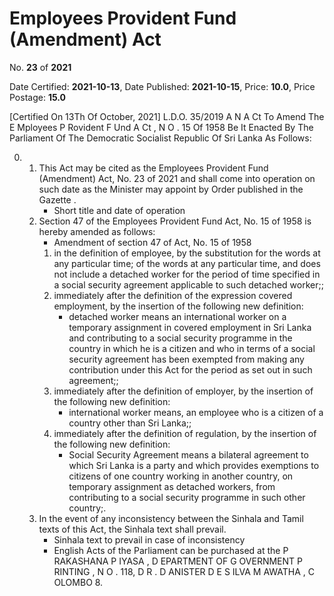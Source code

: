 # Employees  Provident  Fund (Amendment) Act

No. **23** of **2021**

Date Certified: **2021-10-13**, Date Published: **2021-10-15**, Price: **10.0**, Price Postage: **15.0**

[Certified On 13Th Of October, 2021]
L.D.O. 35/2019
A N  A Ct   To   Amend   The  E Mployees  P Rovident  F Und A Ct , N O . 15  Of  1958
Be It  Enacted By The Parliament Of The Democratic Socialist Republic Of Sri Lanka As Follows:

0. 
    1. This Act may be cited as the Employees Provident Fund (Amendment) Act, No. 23  of  2021 and shall come into operation on such date as the Minister may appoint by Order published in the  Gazette .
        - Short title and date of operation
    2. Section 47 of the Employees Provident Fund Act, No. 15 of 1958 is hereby amended as follows:
        - Amendment of section 47 of Act, No. 15 of 1958
        1. in the definition of employee, by the substitution for the words at any particular time; of the words at any particular time, and does not include a detached worker for the period of time specified in a social security agreement applicable to such detached worker;;
        2. immediately after the definition of the expression covered employment, by the insertion of the following new definition:
            -    detached worker means an international worker on a temporary assignment in covered employment in Sri Lanka and contributing to a social security programme in the country in which he is a citizen and who in terms of a social security agreement has been exempted from making any contribution under this Act for the period as set out in such agreement;;
        3. immediately after the definition of employer, by the insertion of the following new definition:
            -    international worker means, an employee who is a citizen of a country other than Sri Lanka;;
        4. immediately after the definition of regulation, by the insertion of the following new definition:
            -    Social Security Agreement means a bilateral agreement to which Sri Lanka is a party and which provides exemptions to citizens of one country working in another  country,  on  temporary assignment as detached workers, from contributing to a social security programme in such other country;.
    3. In the event of any inconsistency between the Sinhala and Tamil texts of this Act, the Sinhala text shall prevail.
        - Sinhala text to prevail in case of inconsistency
        - English Acts of the Parliament can be purchased at the P RAKASHANA  P IYASA , D EPARTMENT   OF G OVERNMENT  P RINTING , N O . 118, D R . D ANISTER  D E  S ILVA  M AWATHA , C OLOMBO  8.